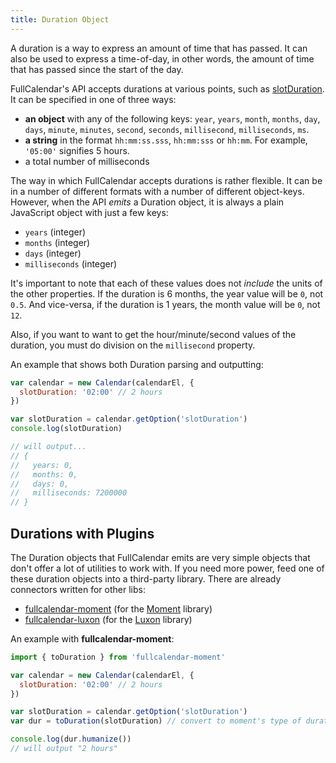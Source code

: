 ```yaml
---
title: Duration Object
---
```


A duration is a way to express an amount of time that has passed. It can also be used to express a time-of-day, in other words, the amount of time that has passed since the start of the day.

FullCalendar's API accepts durations at various points, such as [slotDuration](slotDuration). It can be specified in one of three ways:

- **an object** with any of the following keys: `year`, `years`, `month`, `months`, `day`, `days`, `minute`, `minutes`, `second`, `seconds`, `millisecond`, `milliseconds`, `ms`.
- **a string** in the format `hh:mm:ss.sss`, `hh:mm:sss` or `hh:mm`. For example, `'05:00'` signifies 5 hours.
- a total number of milliseconds

The way in which FullCalendar accepts durations is rather flexible. It can be in a number of different formats with a number of different object-keys. However, when the API *emits* a Duration object, it is always a plain JavaScript object with just a few keys:

- `years` (integer)
- `months` (integer)
- `days` (integer)
- `milliseconds` (integer)

It's important to note that each of these values does not *include* the units of the other properties. If the duration is 6 months, the year value will be `0`, not `0.5`. And vice-versa, if the duration is 1 years, the month value will be `0`, not `12`.

Also, if you want to want to get the hour/minute/second values of the duration, you must do division on the `millisecond` property.

An example that shows both Duration parsing and outputting:

```js
var calendar = new Calendar(calendarEl, {
  slotDuration: '02:00' // 2 hours
})

var slotDuration = calendar.getOption('slotDuration')
console.log(slotDuration)

// will output...
// {
//   years: 0,
//   months: 0,
//   days: 0,
//   milliseconds: 7200000
// }
```


## Durations with Plugins

The Duration objects that FullCalendar emits are very simple objects that don't offer a lot of utilities to work with. If you need more power, feed one of these duration objects into a third-party library. There are already connectors written for other libs:

- [fullcalendar-moment](moment-plugins) (for the [Moment](https://momentjs.com/) library)
- [fullcalendar-luxon](luxon-plugin) (for the [Luxon](https://moment.github.io/luxon/) library)

An example with **fullcalendar-moment**:

```js
import { toDuration } from 'fullcalendar-moment'

var calendar = new Calendar(calendarEl, {
  slotDuration: '02:00' // 2 hours
})

var slotDuration = calendar.getOption('slotDuration')
var dur = toDuration(slotDuration) // convert to moment's type of duration

console.log(dur.humanize())
// will output "2 hours"
```

